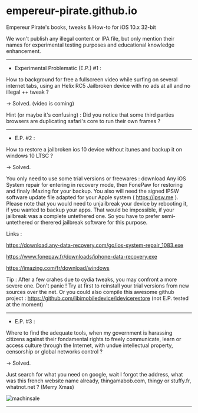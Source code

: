 # empereur-pirate.github.io
Empereur Pirate's books, tweaks &amp; How-to for iOS 10.x 32-bit

We won't publish any illegal content or IPA file, but only mention their names for experimental testing purposes and educational knowledge enhancement.

__________________________________________________________________________________________________________________________________________

- Experimental Problematic (E.P.) #1 :

How to background for free a fullscreen video while surfing on several internet tabs, using an Helix RC5 Jailbroken device with no ads at all and no illegal ++ tweak ?

-> Solved. (video is coming)

Hint (or maybe it's confusing) : Did you notice that some third parties browsers are duplicating safari's core to run their own frames ?

__________________________________________________________________________________________________________________________________________

- E.P. #2 : 

How to restore a jailbroken ios 10 device without itunes and backup it on windows 10 LTSC ?

-> Solved.

You only need to use some trial versions or freewares : download Any iOS System repair for entering in recovery mode, then FonePaw for restoring and finaly iMazing for your backup. You also will need the signed IPSW software update file adapted for your Apple system ( https://ipsw.me ). Please note that you would need to unjailbreak your device by rebooting it, if you wanted to backup your apps. That would be impossible, if your jailbreak was a complete untethered one. So you have to prefer semi-untethered or therered jailbreak software for this purpose.

Links : 

https://download.any-data-recovery.com/go/ios-system-repair_1083.exe

https://www.fonepaw.fr/downloads/iphone-data-recovery.exe

https://imazing.com/fr/download/windows

Tip : After a few crahes due to cydia tweaks, you may confront a more severe one. Don't panic ! Try at first to reinstall your trial versions from new sources over the net. Or you could also compile this awesome github project : https://github.com/libimobiledevice/idevicerestore (not E.P. tested at the moment)

__________________________________________________________________________________________________________________________________________

- E.P. #3 : 

Where to find the adequate tools, when my government is harassing citizens against their fondamental rights to freely communicate, learn or access culture through the Internet, with undue intellectual property, censorship or global networks control ?

-> Solved.

Just search for what you need on google, wait I forgot the address, what was this french website name already, thingamabob.com, thingy or stuffy.fr, whatnot.net ? (Merry Xmas)

![machinsale](https://1.bp.blogspot.com/-zBBGEhAjH3A/Xb3TxAfC-1I/AAAAAAAAAJM/FFHiRRj75Xg4CaYp0BuVfFmZMkv2SU20wCEwYBhgL/s1600/machin.jpg)
________________________________________________________________________________________________________________________________________
